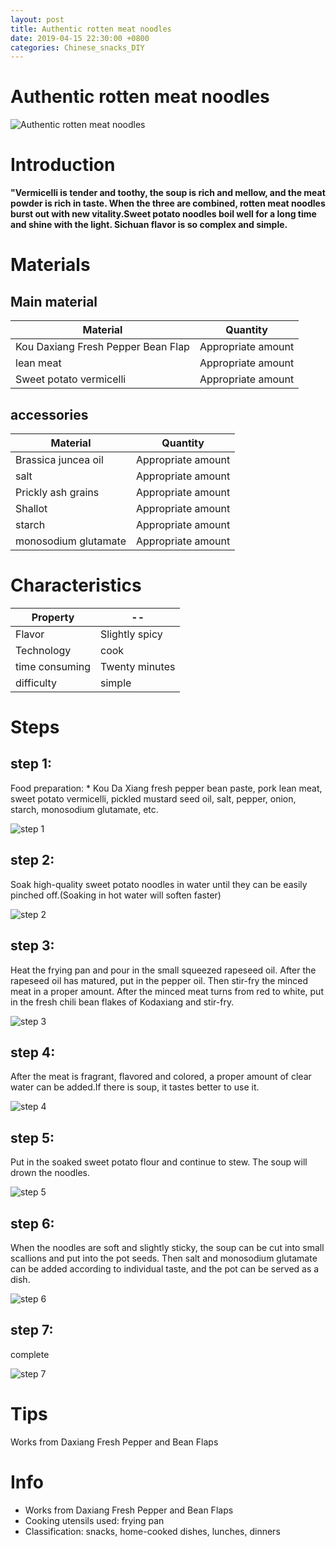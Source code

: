 ```yaml
---
layout: post
title: Authentic rotten meat noodles
date: 2019-04-15 22:30:00 +0800
categories: Chinese_snacks_DIY
---
```


# Authentic rotten meat noodles

![Authentic rotten meat noodles]({{site.baseurl}}/img/406104/406104.jpg)

# Introduction

**"Vermicelli is tender and toothy, the soup is rich and mellow, and the meat powder is rich in taste. When the three are combined, rotten meat noodles burst out with new vitality.Sweet potato noodles boil well for a long time and shine with the light. Sichuan flavor is so complex and simple.**

# Materials


## Main material

Material|Quantity
--|--
Kou Daxiang Fresh Pepper Bean Flap|Appropriate amount
lean meat|Appropriate amount
Sweet potato vermicelli|Appropriate amount

## accessories

Material|Quantity
--|--
Brassica juncea oil|Appropriate amount
salt|Appropriate amount
Prickly ash grains|Appropriate amount
Shallot|Appropriate amount
starch|Appropriate amount
monosodium glutamate|Appropriate amount

# Characteristics

Property|--
--|--
Flavor|Slightly spicy
Technology|cook
time consuming|Twenty minutes
difficulty|simple

# Steps

## step 1:

Food preparation: * Kou Da Xiang fresh pepper bean paste, pork lean meat, sweet potato vermicelli, pickled mustard seed oil, salt, pepper, onion, starch, monosodium glutamate, etc.

![step 1]({{site.baseurl}}/img/406104/1.jpg)

## step 2:

Soak high-quality sweet potato noodles in water until they can be easily pinched off.(Soaking in hot water will soften faster)

![step 2]({{site.baseurl}}/img/406104/2.jpg)

## step 3:

Heat the frying pan and pour in the small squeezed rapeseed oil. After the rapeseed oil has matured, put in the pepper oil. Then stir-fry the minced meat in a proper amount. After the minced meat turns from red to white, put in the fresh chili bean flakes of Kodaxiang and stir-fry.

![step 3]({{site.baseurl}}/img/406104/3.jpg)

## step 4:

After the meat is fragrant, flavored and colored, a proper amount of clear water can be added.If there is soup, it tastes better to use it.

![step 4]({{site.baseurl}}/img/406104/4.jpg)

## step 5:

Put in the soaked sweet potato flour and continue to stew. The soup will drown the noodles.

![step 5]({{site.baseurl}}/img/406104/5.jpg)

## step 6:

When the noodles are soft and slightly sticky, the soup can be cut into small scallions and put into the pot seeds. Then salt and monosodium glutamate can be added according to individual taste, and the pot can be served as a dish.

![step 6]({{site.baseurl}}/img/406104/6.jpg)

## step 7:

complete

![step 7]({{site.baseurl}}/img/406104/7.jpg)

# Tips

Works from Daxiang Fresh Pepper and Bean Flaps

# Info

- Works from Daxiang Fresh Pepper and Bean Flaps
- Cooking utensils used: frying pan
- Classification: snacks, home-cooked dishes, lunches, dinners